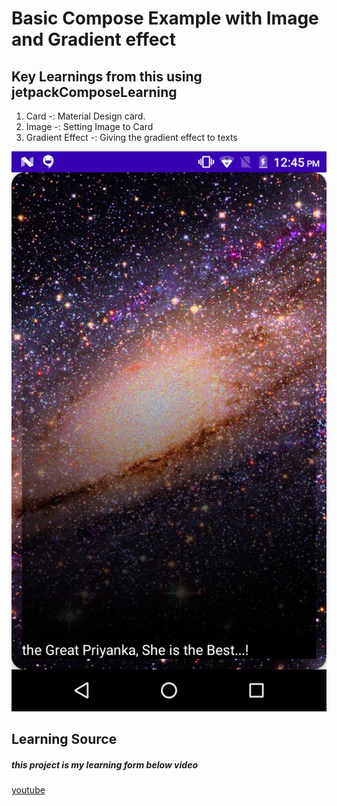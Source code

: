 # Basic Compose Example with Image and Gradient effect

## Key Learnings from this using jetpackComposeLearning

1. Card -: Material Design card.
2. Image -: Setting Image to Card
3. Gradient Effect -: Giving the gradient effect to texts


![img.png](img.png)

## Learning Source
##### this project is my learning form below video
[youtube](https://www.youtube.com/watch?v=KPVoQjwmWX4&list=PLQkwcJG4YTCSpJ2NLhDTHhi6XBNfk9WiC)
